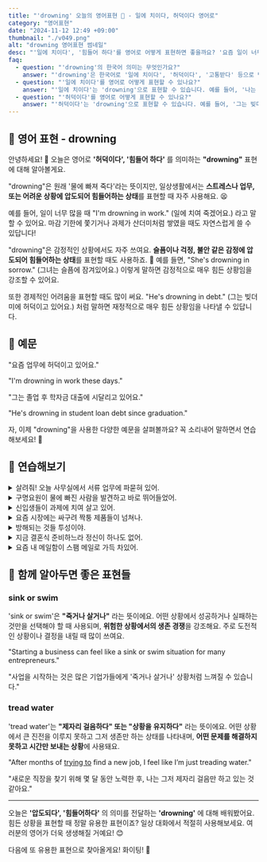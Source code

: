 ```yaml
---
title: "'drowning' 오늘의 영어표현 🌊 - 일에 치이다, 허덕이다 영어로"
category: "영어표현"
date: "2024-11-12 12:49 +09:00"
thumbnail: "./v049.png"
alt: "drowning 영어표현 썸네일"
desc: "'일에 치이다', '힘들어 하다'를 영어로 어떻게 표현하면 좋을까요? '요즘 일이 너무 많아서 정신이 없어요.', '그녀는 슬픔에 잠겨있어요.' 등을 영어로 표현하는 법을 배워봅시다. 다양한 예문을 통해서 연습하고 본인의 표현으로 만들어 보세요."
faq:
  - question: "'drowning'의 한국어 의미는 무엇인가요?"
    answer: "'drowning'은 한국어로 '일에 치이다', '허덕이다', '고통받다' 등으로 번역될 수 있습니다."
  - question: "'일에 치이다'를 영어로 어떻게 표현할 수 있나요?"
    answer: "'일에 치이다'는 'drowning'으로 표현할 수 있습니다. 예를 들어, '나는 일에 치여 죽겠어'는 'I'm drowning in work'로 말할 수 있습니다."
  - question: "'허덕이다'를 영어로 어떻게 표현할 수 있나요?"
    answer: "'허덕이다'는 'drowning'으로 표현할 수 있습니다. 예를 들어, '그는 빚더미에 허덕이고 있다'는 'He's drowning in debt'로 말할 수 있습니다."
---
```


## 🌟 영어 표현 - drowning

안녕하세요! 👋 오늘은 영어로 **'허덕이다', '힘들어 하다'** 를 의미하는 **"drowning"** 표현에 대해 알아볼게요.

"drowning"은 원래 '물에 빠져 죽다'라는 뜻이지만, 일상생활에서는 **스트레스나 업무, 또는 어려운 상황에 압도되어 힘들어하는 상태**를 표현할 때 자주 사용해요. 😫

예를 들어, 일이 너무 많을 때 "I'm drowning in work." (일에 치여 죽겠어요.) 라고 말할 수 있어요. 마감 기한에 쫓기거나 과제가 산더미처럼 쌓였을 때도 자연스럽게 쓸 수 있답니다!

"drowning"은 감정적인 상황에서도 자주 쓰여요. **슬픔이나 걱정, 불안 같은 감정에 압도되어 힘들어하는 상태**를 표현할 때도 사용하죠. 🌊 예를 들면, "She's drowning in sorrow." (그녀는 슬픔에 잠겨있어요.) 이렇게 말하면 감정적으로 매우 힘든 상황임을 강조할 수 있어요.

또한 경제적인 어려움을 표현할 때도 많이 써요. "He's drowning in debt." (그는 빚더미에 허덕이고 있어요.) 처럼 말하면 재정적으로 매우 힘든 상황임을 나타낼 수 있답니다.

<script async src="https://pagead2.googlesyndication.com/pagead/js/adsbygoogle.js?client=ca-pub-1465612013356152"
     crossorigin="anonymous"></script>
<!-- engple-horizontal-ad -->

<div 
  data-inline-banner="🎉 새해에는 스픽 AI와 함께 영어 공부하자" 
  data-inline-banner-subtext="설날 특별 할인으로 60%할인 + 추가 7만원 할인! (~2/3)" 
  data-inline-banner-link="https://app.usespeak.com/kr-ko/sale/kr-affiliate-special/?ref=engple-inline"
  data-inline-banner-caption="해당 링크를 통해 구매시 일정액의 수수료를 지급받습니다.">
</div>

## 📖 예문

"요즘 업무에 허덕이고 있어요."

"I'm drowning in work these days."

"그는 졸업 후 학자금 대출에 시달리고 있어요."

"He's drowning in student loan debt since graduation."

자, 이제 "drowning"을 사용한 다양한 예문을 살펴볼까요? 꼭 소리내어 말하면서 연습해보세요! 🎯

## 💬 연습해보기

<details>
<summary>살려줘! 오늘 사무실에서 서류 업무에 파묻혀 있어.</summary>
<span>Help! I'm drowning in paperwork at the office today.</span>
</details>

<details>
<summary>구명요원이 물에 빠진 사람을 발견하고 바로 뛰어들었어.</summary>
<span>The lifeguard spotted someone drowning and immediately jumped in.</span>
</details>

<details>
<summary>신입생들이 과제에 치여 살고 있어.</summary>
<span>These new freshmen are drowning in assignments.</span>
</details>

<details>
<summary>요즘 시장에는 싸구려 짝퉁 제품들이 넘쳐나.</summary>
<span>The market is drowning in cheap knockoffs these days.</span>
</details>

<details>
<summary>방해되는 것들 투성이야.</summary>
<span>I'm drowning in <a href="/blog/in-english/190.distraction/">distractions</a>.</span>
</details>

<details>
<summary>지금 결혼식 준비하느라 정신이 하나도 없어.</summary>
<span>We're drowning in wedding planning details right now.</span>
</details>

<details>
<summary>요즘 내 메일함이 스팸 메일로 가득 차있어.</summary>
<span>My inbox is drowning in spam emails lately.</span>
</details>

## 🤝 함께 알아두면 좋은 표현들

### sink or swim

'sink or swim'은 **"죽거나 살거나"** 라는 뜻이에요. 어떤 상황에서 성공하거나 실패하는 것만을 선택해야 할 때 사용되며, **위험한 상황에서의 생존 경쟁**을 강조해요. 주로 도전적인 상황이나 결정을 내릴 때 많이 쓰여요.

"Starting a business can feel like a sink or swim situation for many entrepreneurs."

"사업을 시작하는 것은 많은 기업가들에게 '죽거나 살거나' 상황처럼 느껴질 수 있습니다."

### tread water

'tread water'는 **"제자리 걸음하다" 또는 "상황을 유지하다"** 라는 뜻이에요. 어떤 상황에서 큰 진전을 이루지 못하고 그저 생존만 하는 상태를 나타내며, **어떤 문제를 해결하지 못하고 시간만 보내는 상황**에 사용돼요.

"After months of [trying to](/blog/in-english/117.try-to/) find a new job, I feel like I’m just treading water."

"새로운 직장을 찾기 위해 몇 달 동안 노력한 후, 나는 그저 제자리 걸음만 하고 있는 것 같아요."

---

오늘은 **'압도되다', '힘들어하다'** 의 의미를 전달하는 **'drowning'** 에 대해 배워봤어요. 힘든 상황을 표현할 때 정말 유용한 표현이죠? 일상 대화에서 적절히 사용해보세요. 여러분의 영어가 더욱 생생해질 거예요! 😊

다음에 또 유용한 표현으로 찾아올게요! 화이팅! 💪
